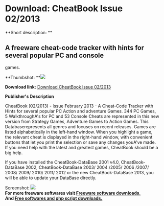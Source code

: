 # Download: CheatBook Issue 02/2013

**Short description: **

## A freeware cheat-code tracker with hints for several popular PC and console
games.

  
**Thumbshot: **![](http://www.freewarefiles.com/screenshot/chtbook_022013_md.jpg)   
  
**Download link:** [Download CheatBook Issue 02/2013](http://freesoftwares.boysofts.com/CheatBook-Issue-02-2013_program_83572.html)  
  

**Publisher's Description**  
  

CheatBook (02/2013) - Issue February 2013 - A Cheat-Code Tracker with Hints
for several popular PC Action and adventure Games. 344 PC Games, 5
WalkthroughA's for PC and 53 Console Cheats are represented in this new
version from Strategy Games, Adventure Games to Action Games. This
Databaserepresents all genres and focuses on recent releases. Games are listed
alphabetically in the left-hand window. When you highlight a game, the
relevant cheat is displayed in the right-hand window, with convenient buttons
that let you print the selection or save any changes youA've made. If you need
help with the latest and greatest games, CheatBook should be a big help.

If you have installed the CheatBook-DataBase 2001 v4.0, CheatBook-DataBase
2002, CheatBook-DataBase 2003/ 2004 /2005/ 2006 /2007/ 2008/ 2009/ 2010/ 2011/
2012 or the new CheatBook-DataBase 2013, you will be able to update your
DataBase directly.

  
  
Screenshot: ![](http://www.freewarefiles.com/screenshot/chtbook_022013.jpg)  
**For more freeware softwares visit [Freeware software downloads.](http://freesoftwares.boysofts.com/)**   
**And [Free softwares and php script downloads.](http://www.boysofts.com/)**

